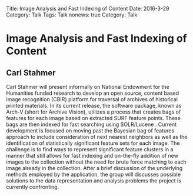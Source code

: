 Title: Image Analysis and Fast Indexing of Content
Date: 2016-3-29
Category: Talk
Tags: Talk
nonews: true
Category: Talk

# Image Analysis and Fast Indexing of Content
## Carl Stahmer

Carl Stahmer will present informally on  National Endowment for the
Humanities funded research to develop an open source, content based image
recognition (CBIR) platform for traversal of archives of historical
printed materials.  In its current release, the software package, known as
Arch-V (short for Archive Vision), utilizes a process that creates bags of
features for each image based on extracted SURF feature points.   These
bags are then indexed for fast searching using SOLR/Lucene .  Current
development is focused on moving past the Bayesian bag of features
approach to include consideration of next nearest neighbors as well as the
identification of statistically significant feature sets for each image.
The challenge is to find ways to represent significant feature clusters in
a manner that still allows for fast indexing and on-the-fly addition of
new images to the collection without the need for brute force matching to
each image already in the collection.  After a brief  discussion of the
underlying methods employed by the application, the group will discusses
possible solutions to the data representation and analysis problems the
project is currently confronting.

